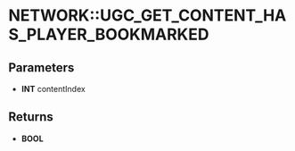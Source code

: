 # NETWORK::UGC_GET_CONTENT_HAS_PLAYER_BOOKMARKED

## Parameters
* **INT** contentIndex

## Returns
* **BOOL**